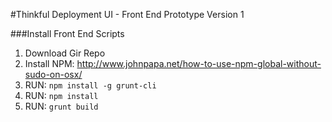 #Thinkful Deployment UI  - Front End Prototype 
Version 1

###Install Front End Scripts

1) Download Gir Repo
2) Install NPM: http://www.johnpapa.net/how-to-use-npm-global-without-sudo-on-osx/
3) RUN: ```npm install -g grunt-cli```
4) RUN: ```npm install```
5) RUN: ```grunt build```


